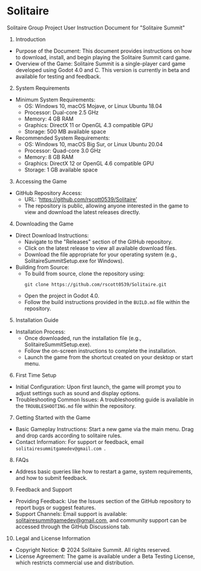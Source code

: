 # Solitaire
Solitaire Group Project
 User Instruction Document for "Solitaire Summit"

 1. Introduction
   - Purpose of the Document: This document provides instructions on how to download, install, and begin playing the Solitaire Summit card game.
   - Overview of the Game: Solitaire Summit is a single-player card game developed using Godot 4.0 and C. This version is currently in beta and available for testing and feedback.

 2. System Requirements
   - Minimum System Requirements: 
     - OS: Windows 10, macOS Mojave, or Linux Ubuntu 18.04
     - Processor: Dual-core 2.5 GHz
     - Memory: 4 GB RAM
     - Graphics: DirectX 11 or OpenGL 4.3 compatible GPU
     - Storage: 500 MB available space
   - Recommended System Requirements:
     - OS: Windows 10, macOS Big Sur, or Linux Ubuntu 20.04
     - Processor: Quad-core 3.0 GHz
     - Memory: 8 GB RAM
     - Graphics: DirectX 12 or OpenGL 4.6 compatible GPU
     - Storage: 1 GB available space

 3. Accessing the Game
   - GitHub Repository Access:
     - URL: 
‘https://github.com/rscott0539/Solitaire’
     - The repository is public, allowing anyone interested in the game to view and download the latest releases directly.

 4. Downloading the Game
   - Direct Download Instructions:
     - Navigate to the "Releases" section of the GitHub repository.
     - Click on the latest release to view all available download files.
     - Download the file appropriate for your operating system (e.g., SolitaireSummitSetup.exe for Windows).
   - Building from Source:
     - To build from source, clone the repository using:
       ```
       git clone https://github.com/rscott0539/Solitaire.git
       ```
     - Open the project in Godot 4.0.
     - Follow the build instructions provided in the `BUILD.md` file within the repository.

 5. Installation Guide
   - Installation Process:
     - Once downloaded, run the installation file (e.g., SolitaireSummitSetup.exe).
     - Follow the on-screen instructions to complete the installation.
     - Launch the game from the shortcut created on your desktop or start menu.

 6. First Time Setup
   - Initial Configuration: Upon first launch, the game will prompt you to adjust settings such as sound and display options.
   - Troubleshooting Common Issues: A troubleshooting guide is available in the `TROUBLESHOOTING.md` file within the repository.

 7. Getting Started with the Game
   - Basic Gameplay Instructions: Start a new game via the main menu. Drag and drop cards according to solitaire rules.
   - Contact Information: For support or feedback, email `solitairesummitgamedev@gmail.com `.

 8. FAQs
   - Address basic queries like how to restart a game, system requirements, and how to submit feedback.

 9. Feedback and Support
   - Providing Feedback: Use the Issues section of the GitHub repository to report bugs or suggest features.
   - Support Channels: Email support is available: solitairesummitgamedev@gmail.com, and community support can be accessed through the GitHub Discussions tab.

 10. Legal and License Information
   - Copyright Notice: © 2024 Solitaire Summit. All rights reserved.
   - License Agreement: The game is available under a Beta Testing License, which restricts commercial use and distribution.
